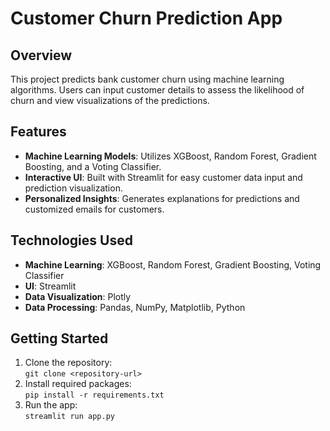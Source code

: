 # Customer Churn Prediction App

## Overview
This project predicts bank customer churn using machine learning algorithms. Users can input customer details to assess the likelihood of churn and view visualizations of the predictions.

## Features
- **Machine Learning Models**: Utilizes XGBoost, Random Forest, Gradient Boosting, and a Voting Classifier.
- **Interactive UI**: Built with Streamlit for easy customer data input and prediction visualization.
- **Personalized Insights**: Generates explanations for predictions and customized emails for customers.

## Technologies Used
- **Machine Learning**: XGBoost, Random Forest, Gradient Boosting, Voting Classifier
- **UI**: Streamlit
- **Data Visualization**: Plotly
- **Data Processing**: Pandas, NumPy, Matplotlib, Python

## Getting Started
1. Clone the repository:  
   `git clone <repository-url>`
2. Install required packages:  
   `pip install -r requirements.txt`
3. Run the app:  
   `streamlit run app.py`

